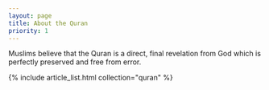 ```yaml
---
layout: page
title: About the Quran
priority: 1
---
```


Muslims believe that the Quran is a direct, final revelation from God which is perfectly preserved and free from error.

{% include article_list.html collection="quran" %}
